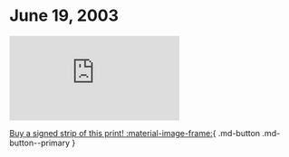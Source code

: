 # June 19, 2003

![](https://www.achewood.com/comic.php?date=06192003)

[Buy a signed strip of this print! :material-image-frame:](https://achewood-holiday-pop-up.myshopify.com/products/strip#06192003){ .md-button .md-button--primary }
